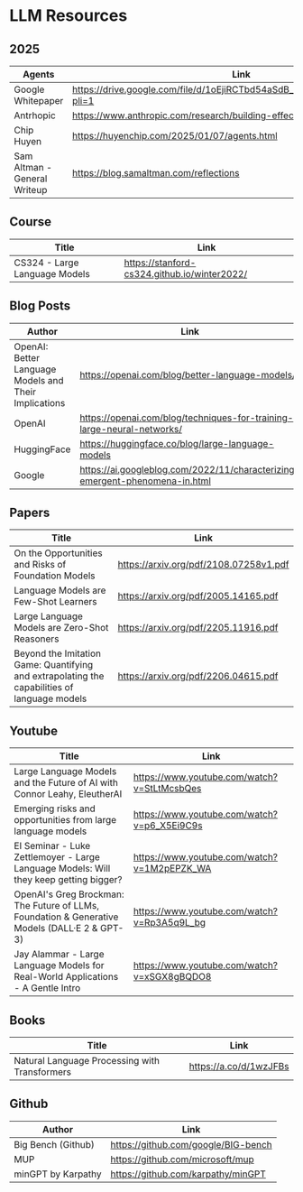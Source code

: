 # LLM Resources

## 2025

| Agents | Link |
| -- | -- |
| Google Whitepaper | https://drive.google.com/file/d/1oEjiRCTbd54aSdB_eEe3UShxLBWK9xkt/view?pli=1 | 
| Antrhopic | https://www.anthropic.com/research/building-effective-agents |
| Chip Huyen | https://huyenchip.com/2025/01/07/agents.html |
| Sam Altman - General Writeup | https://blog.samaltman.com/reflections |



## Course
| Title | Link |
| -- | -- |
| CS324 - Large Language Models | https://stanford-cs324.github.io/winter2022/ |


## Blog Posts
| Author | Link |
| -- | -- |
| OpenAI: Better Language Models and Their Implications | https://openai.com/blog/better-language-models/ |
| OpenAI | https://openai.com/blog/techniques-for-training-large-neural-networks/ |
| HuggingFace | https://huggingface.co/blog/large-language-models |
| Google | https://ai.googleblog.com/2022/11/characterizing-emergent-phenomena-in.html |


## Papers
| Title | Link |
| -- | -- |
| On the Opportunities and Risks of Foundation Models | https://arxiv.org/pdf/2108.07258v1.pdf |
| Language Models are Few-Shot Learners | https://arxiv.org/pdf/2005.14165.pdf |
| Large Language Models are Zero-Shot Reasoners | https://arxiv.org/pdf/2205.11916.pdf |
| Beyond the Imitation Game: Quantifying and extrapolating the capabilities of language models| https://arxiv.org/pdf/2206.04615.pdf |


## Youtube
| Title | Link |
| -- | -- |
| Large Language Models and the Future of AI with Connor Leahy, EleutherAI | https://www.youtube.com/watch?v=StLtMcsbQes |
| Emerging risks and opportunities from large language models | https://www.youtube.com/watch?v=p6_X5Ei9C9s|
| EI Seminar - Luke Zettlemoyer - Large Language Models: Will they keep getting bigger? | https://www.youtube.com/watch?v=1M2pEPZK_WA |
| OpenAI's Greg Brockman: The Future of LLMs, Foundation & Generative Models (DALL·E 2 & GPT-3) | https://www.youtube.com/watch?v=Rp3A5q9L_bg |
| Jay Alammar - Large Language Models for Real-World Applications - A Gentle Intro | https://www.youtube.com/watch?v=xSGX8gBQDO8 |

## Books
| Title | Link |
| -- | -- |
| Natural Language Processing with Transformers | https://a.co/d/1wzJFBs |

## Github
| Author | Link |
| -- | -- |
| Big Bench (Github) | https://github.com/google/BIG-bench |
| MUP | https://github.com/microsoft/mup |
| minGPT by Karpathy | https://github.com/karpathy/minGPT | 


